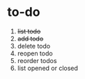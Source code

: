 # to-do

1. <del>list todo</del>
2. <del>add todo</del>
2. delete todo
3. reopen todo
4. reorder todos
5. list opened or closed

<!---END TODO LIST TOTAL=5-->
